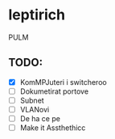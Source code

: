# leptirich
PULM

## TODO:
- [x] KomMPJuteri i switcheroo
- [ ] Dokumetirat portove
- [ ] Subnet
- [ ] VLANovi
- [ ] De ha ce pe
- [ ] Make it Assthethicc
